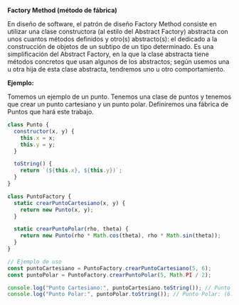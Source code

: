 **Factory Method (método de fábrica)**

En diseño de software, el patrón de diseño Factory Method consiste en utilizar una clase constructora (al estilo del Abstract Factory) abstracta con unos cuantos métodos definidos y otro(s) abstracto(s): el dedicado a la construcción de objetos de un subtipo de un tipo determinado. Es una simplificación del Abstract Factory, en la que la clase abstracta tiene métodos concretos que usan algunos de los abstractos; según usemos una u otra hija de esta clase abstracta, tendremos uno u otro comportamiento.

**Ejemplo:**

Tomemos un ejemplo de un punto. Tenemos una clase de puntos y tenemos que crear un punto cartesiano y un punto polar. Definiremos una fábrica de Puntos que hará este trabajo.

```javascript
class Punto {
  constructor(x, y) {
    this.x = x;
    this.y = y;
  }

  toString() {
    return `(${this.x}, ${this.y})`;
  }
}

class PuntoFactory {
  static crearPuntoCartesiano(x, y) {
    return new Punto(x, y);
  }

  static crearPuntoPolar(rho, theta) {
    return new Punto(rho * Math.cos(theta), rho * Math.sin(theta));
  }
}

// Ejemplo de uso
const puntoCartesiano = PuntoFactory.crearPuntoCartesiano(5, 6);
const puntoPolar = PuntoFactory.crearPuntoPolar(5, Math.PI / 2);

console.log("Punto Cartesiano:", puntoCartesiano.toString()); // Punto Cartesiano: (5, 6)
console.log("Punto Polar:", puntoPolar.toString()); // Punto Polar: (6.123233995736766e-17, 5)
